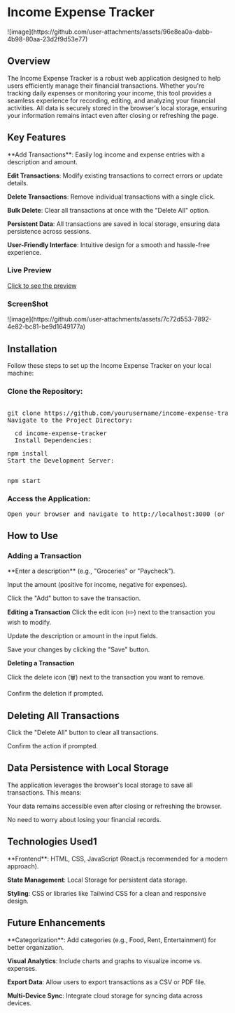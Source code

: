 <h1>Income Expense Tracker</h1>
![image](https://github.com/user-attachments/assets/96e8ea0a-dabb-4b98-80aa-23d2f9d53e77)

<h2>Overview</h2>
The Income Expense Tracker is a robust web application designed to help users efficiently manage their financial transactions. Whether you're tracking daily expenses or monitoring your income, this tool provides a seamless experience for recording, editing, and analyzing your financial activities. All data is securely stored in the browser's local storage, ensuring your information remains intact even after closing or refreshing the page.

<h2>Key Features</h2>
**Add Transactions**: Easily log income and expense entries with a description and amount.

**Edit Transactions**: Modify existing transactions to correct errors or update details.

**Delete Transactions**: Remove individual transactions with a single click.

**Bulk Delete**: Clear all transactions at once with the "Delete All" option.

**Persistent Data**: All transactions are saved in local storage, ensuring data persistence across sessions.

**User-Friendly Interface**: Intuitive design for a smooth and hassle-free experience.

<h3>Live Preview</h3>
<a href="https://track-income-expenses.netlify.app/">Click to see the preview</a>
<br/>
<h3>ScreenShot</h3>
![image](https://github.com/user-attachments/assets/7c72d553-7892-4e82-bc81-be9d1649177a)

<h2>Installation</h2>
Follow these steps to set up the Income Expense Tracker on your local machine:

<h3>Clone the Repository:</h3>

<pre>  
git clone https://github.com/yourusername/income-expense-tracker.git
Navigate to the Project Directory:
</pre>

<pre>
  cd income-expense-tracker
  Install Dependencies:
</pre>

<pre>
npm install
Start the Development Server:  
</pre>

<pre>  
npm start
</pre>

<h3>Access the Application:</h3>
<pre>Open your browser and navigate to http://localhost:3000 (or the port specified in your terminal).</pre>

<h2>How to Use</h2>
<h3>Adding a Transaction</h3>
**Enter a description** (e.g., "Groceries" or "Paycheck").

Input the amount (positive for income, negative for expenses).

Click the "Add" button to save the transaction.

**Editing a Transaction**
Click the edit icon (✏️) next to the transaction you wish to modify.

Update the description or amount in the input fields.

Save your changes by clicking the "Save" button.

**Deleting a Transaction**

Click the delete icon (🗑️) next to the transaction you want to remove.

Confirm the deletion if prompted.

<h2>Deleting All Transactions</h2>
Click the "Delete All" button to clear all transactions.

Confirm the action if prompted.

<h2>Data Persistence with Local Storage</h2>
The application leverages the browser's local storage to save all transactions. This means:

Your data remains accessible even after closing or refreshing the browser.

No need to worry about losing your financial records.

<h2>Technologies Used1</h2>
**Frontend**: HTML, CSS, JavaScript (React.js recommended for a modern approach).

**State Management**: Local Storage for persistent data storage.

**Styling**: CSS or libraries like Tailwind CSS for a clean and responsive design.

<h2>Future Enhancements</h2>
**Categorization**: Add categories (e.g., Food, Rent, Entertainment) for better organization.

**Visual Analytics**: Include charts and graphs to visualize income vs. expenses.

**Export Data**: Allow users to export transactions as a CSV or PDF file.

**Multi-Device Sync**: Integrate cloud storage for syncing data across devices.
